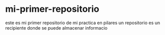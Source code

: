 # mi-primer-repositorio
este es  mi  primer repositorio de mi practica en pilares
un repositorio es un recipiente donde se puede almacenar informacio
